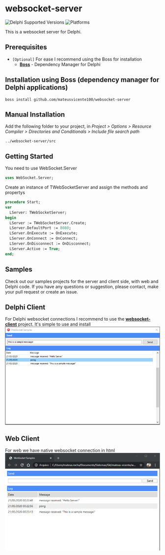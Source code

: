 # websocket-server
![Delphi Supported Versions](https://img.shields.io/badge/Delphi%20Supported%20Versions-10.1%20and%20ever-blue.svg)
![Platforms](https://img.shields.io/badge/Supported%20platforms-Win32%20and%20Win64-red.svg)

This is a websocket server for Delphi.
 
## Prerequisites
 * `[Optional]` For ease I recommend using the Boss for installation
   * [**Boss**](https://github.com/HashLoad/boss) - Dependency Manager for Delphi
 
## Installation using Boss (dependency manager for Delphi applications)
```
boss install github.com/mateusvicente100/websocket-server
```

## Manual Installation
Add the following folder to your project, in *Project > Options > Resource Compiler > Directories and Conditionals > Include file search path*
```
../websocket-server/src
```

## Getting Started
You need to use WebSocket.Server
```pascal
uses WebSocket.Server;
```

Create an instance of TWebSocketServer and assign the methods and propertys
```pascal
procedure Start;
var
  LServer: TWebSocketServer;
begin
  LServer := TWebSocketServer.Create;
  LServer.DefaultPort := 8080;
  LServer.OnExecute := OnExecute;
  LServer.OnConnect := OnConnect;
  LServer.OnDisconnect := OnDisconnect;
  LServer.Active := True;  
end;
```

## Samples
Check out our samples projects for the server and client side, with web and Delphi code. If you have any questions or suggestion, please contact, make your pull request or create an issue.

## Delphi Client
For Delphi websocket connections I recommend to use the [**websocket-client**](https://github.com/mateusvicente100/websocket-client) project. It's simple to use and install
![sample-client-delphi](samples/images/sample-client-delphi.png)

## Web Client
For web we have native websocket connection in html
![sample-client-web](samples/images/sample-client-web.png)

